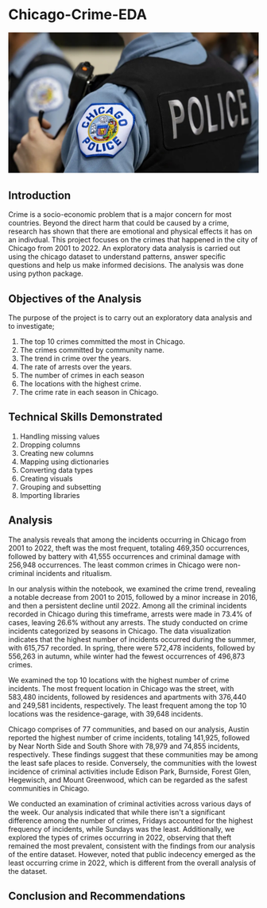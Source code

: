 # Chicago-Crime-EDA
![](chicagopd.webp)

## Introduction
Crime is a socio-economic problem that is a major concern for most countries. Beyond the direct harm that could be caused by a crime, research has shown that there are emotional and physical effects it has on an indivdual. This project focuses on the crimes that happened in the city of Chicago from 2001 to 2022.
An exploratory data analysis is carried out using the chicago dataset to understand patterns, answer specific questions and help us make informed decisions.
The analysis was done using python package.

## Objectives of the Analysis
The purpose of the project is to carry out an exploratory data analysis and to investigate;
1.	The top 10 crimes committed the most in Chicago.
2.	The crimes committed by community name.
3.	The trend in crime over the years.
4.	The rate of arrests over the years.
5.	The number of crimes in each season
6.	The locations with the highest crime.
7.	The crime rate in each season in Chicago.


## Technical Skills Demonstrated
1. Handling missing values
2. Dropping columns
3. Creating new columns
4. Mapping using dictionaries
5. Converting data types
6. Creating visuals
7. Grouping and subsetting 
8. Importing libraries

## Analysis
The analysis reveals that among the incidents occurring in Chicago from 2001 to 2022, theft was the most frequent, totaling 469,350 occurrences, followed by battery with 41,555 occurrences and criminal damage with 256,948 occurrences. The least common crimes in Chicago were non-criminal incidents and ritualism.

In our analysis within the notebook, we examined the crime trend, revealing a notable decrease from 2001 to 2015, followed by a minor increase in 2016, and then a persistent decline until 2022. Among all the criminal incidents recorded in Chicago during this timeframe, arrests were made in 73.4% of cases, leaving 26.6% without any arrests.
The study conducted on crime incidents categorized by seasons in Chicago.
The data visualization indicates that the highest number of incidents occurred during the summer, with 615,757 recorded. In spring, there were 572,478 incidents, followed by 556,263 in autumn, while winter had the fewest occurrences of 496,873 crimes.

We examined the top 10 locations with the highest number of crime incidents. The most frequent location in Chicago was the street, with 583,480 incidents, followed by residences and apartments with 376,440 and 249,581 incidents, respectively. The least frequent among the top 10 locations was the residence-garage, with 39,648 incidents.

Chicago comprises of 77 communities, and based on our analysis, Austin reported the highest number of crime incidents, totaling 141,925, followed by Near North Side and South Shore with 78,979 and 74,855 incidents, respectively. These findings suggest that these communities may be among the least safe places to reside. Conversely, the communities with the lowest incidence of criminal activities include Edison Park, Burnside, Forest Glen, Hegewisch, and Mount Greenwood, which can be regarded as the safest communities in Chicago.

We conducted an examination of criminal activities across various days of the week. Our analysis indicated that while there isn't a significant difference among the number of crimes, Fridays accounted for the highest frequency of incidents, while Sundays was the least. 
Additionally, we explored the types of crimes occurring in 2022, observing that theft remained the most prevalent, consistent with the findings from our analysis of the entire dataset. However, noted that public indecency emerged as the least occurring crime in 2022, which is different from the overall analysis of the dataset.


## Conclusion and Recommendations

